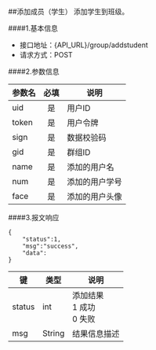 ##添加成员（学生）
添加学生到班级。

####1.基本信息
- 接口地址：{API_URL}/group/addstudent 
- 请求方式：POST


####2.参数信息  

| 参数名    | 必填      | 说明      |
| -------   |:-------:  |-----------|
| uid       | 是        | 用户ID    |
| token     | 是        | 用户令牌  |
| sign      | 是        | 数据校验码|
| gid       | 是        | 群组ID    |
| name      | 是        | 添加的用户名  |
| num       | 是        | 添加的用户学号  |
| face      | 是        | 添加的用户头像  |

####3.报文响应

```
{
	"status":1,
	"msg":"success",
	"data":
}
```

|键      |类型  |说明  |
|--------|------|------|
|status  |int   |添加结果<br>1 成功<br>0 失败|
|msg     |String|结果信息描述|
